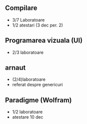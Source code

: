 ## Compilare
- 3/7 Laboratoare
- 1/2 atestari (3 dec per. 2)

## Programarea vizuala (UI)
- 2/3 laboratoare

## arnaut
- (2/4)laboratoare
- referat despre genericuri

## Paradigme (Wolfram)
- 1/2 laboratoare
- atestare 10 dec